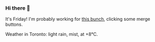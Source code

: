 ### Hi there :wave:

It's Friday! I'm probably working for [this bunch](https://github.com/kohofinancial), clicking some merge buttons.

Weather in Toronto: light rain, mist, at +8°C.
